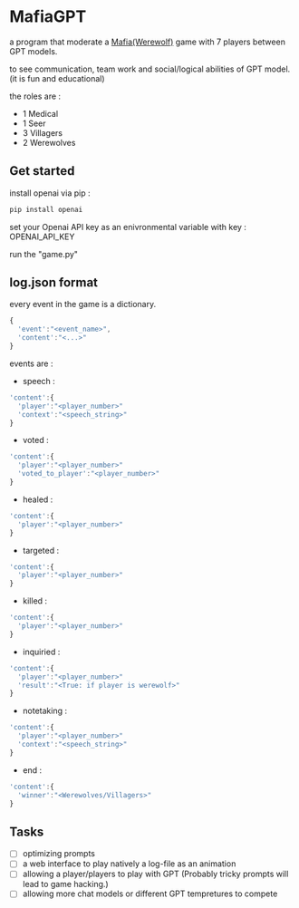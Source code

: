 # MafiaGPT

a program that moderate a [Mafia(Werewolf)](https://en.wikipedia.org/wiki/Mafia_(party_game)) game with 7 players between GPT models.

to see communication, team work and social/logical abilities of GPT model.(it is fun and educational)

the roles are : 

- 1 Medical
- 1 Seer
- 3 Villagers
- 2 Werewolves

## Get started

install openai via pip : 
```bash
pip install openai
```

set your Openai API key as an enivronmental variable with key : OPENAI_API_KEY

run the "game.py"

## log.json format

every event in the game is a dictionary.

```javascript
{
  'event':"<event_name>",
  'content':"<...>"
}
```

events are : 

- speech :
```javascript
'content':{
  'player':"<player_number>"
  'context':"<speech_string>"
}
```

- voted :
```javascript
'content':{
  'player':"<player_number>"
  'voted_to_player':"<player_number>"
}
```
- healed :
```javascript
'content':{
  'player':"<player_number>"
}
```
- targeted :
```javascript
'content':{
  'player':"<player_number>"
}
```
- killed :
```javascript
'content':{
  'player':"<player_number>"
}
```
- inquiried :
```javascript
'content':{
  'player':"<player_number>"
  'result':"<True: if player is werewolf>"
}
```
- notetaking :
```javascript
'content':{
  'player':"<player_number>"
  'context':"<speech_string>"
}
```
- end :
```javascript
'content':{
  'winner':"<Werewolves/Villagers>"
}
```

## Tasks  

- [ ] optimizing prompts
- [ ] a web interface to play natively a log-file as an animation
- [ ] allowing a player/players to play with GPT (Probably tricky prompts will lead to game hacking.) 
- [ ] allowing more chat models or different GPT tempretures to compete 
